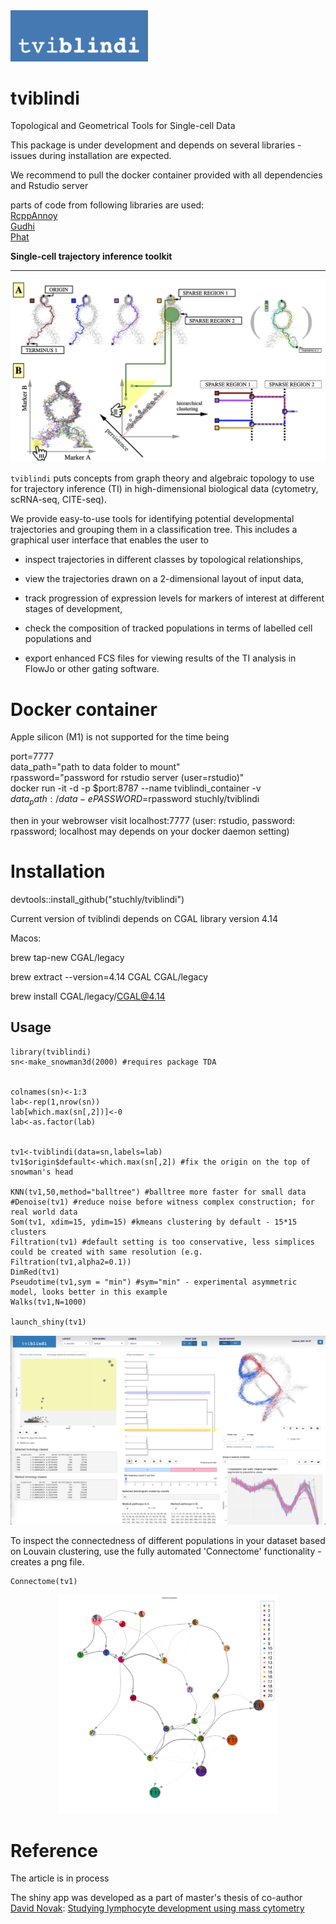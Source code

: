 <img src="vignettes/tviblindi_logo.png" width=220>

# tviblindi
Topological and Geometrical Tools for Single-cell Data

This package is under development and depends on several libraries - issues during installation are expected.

We recommend to pull the docker container provided with all dependencies and Rstudio server

parts of code from following libraries are used:\
[RcppAnnoy](https://cran.r-project.org/web/packages/RcppAnnoy/index.html)\
[Gudhi](https://gudhi.inria.fr)\
[Phat](https://www.sciencedirect.com/science/article/pii/S0747717116300098)

**Single-cell trajectory inference toolkit**

- - - - -

<kbd>
  <img src="vignettes/tviblindi_workflow.png">
</kbd>



`tviblindi` puts concepts from graph theory and algebraic topology to use for trajectory inference (TI) in high-dimensional biological data (cytometry, scRNA-seq, CITE-seq).

We provide easy-to-use tools for identifying potential developmental trajectories and grouping them in a classification tree.
This includes a graphical user interface that enables the user to

* inspect trajectories in different classes by topological relationships,

* view the trajectories drawn on a 2-dimensional layout of input data,

* track progression of expression levels for markers of interest at different stages of development,

* check the composition of tracked populations in terms of labelled cell populations and

* export enhanced FCS files for viewing results of the TI analysis in FlowJo or other gating software.

# Docker container
Apple silicon (M1) is not supported for the time being

port=7777\
data_path="path to data folder to mount"\
rpassword="password for rstudio server (user=rstudio)"\
docker run -it -d -p $port:8787 --name tviblindi_container -v $data_path:/data -e PASSWORD=$rpassword stuchly/tviblindi

then in your webrowser visit localhost:7777 (user: rstudio, password: rpassword; localhost may depends on your docker daemon setting)


# Installation 
devtools::install_github("stuchly/tviblindi")

Current version of tviblindi depends on CGAL library version 4.14

Macos:

brew tap-new CGAL/legacy   

brew extract --version=4.14 CGAL CGAL/legacy

brew install CGAL/legacy/CGAL@4.14  



## Usage


```
library(tviblindi)
sn<-make_snowman3d(2000) #requires package TDA


colnames(sn)<-1:3
lab<-rep(1,nrow(sn))
lab[which.max(sn[,2])]<-0
lab<-as.factor(lab)


tv1<-tviblindi(data=sn,labels=lab)
tv1$origin$default<-which.max(sn[,2]) #fix the origin on the top of snowman's head

KNN(tv1,50,method="balltree") #balltree more faster for small data
#Denoise(tv1) #reduce noise before witness complex construction; for real world data 
Som(tv1, xdim=15, ydim=15) #kmeans clustering by default - 15*15 clusters
Filtration(tv1) #default setting is too conservative, less simplices could be created with same resolution (e.g. Filtration(tv1,alpha2=0.1))
DimRed(tv1)
Pseudotime(tv1,sym = "min") #sym="min" - experimental asymmetric model, looks better in this example
Walks(tv1,N=1000)

launch_shiny(tv1)
```


<kbd>
  <img src="vignettes/tviblindi_gui.png">
</kbd>

To inspect the connectedness of different populations in your dataset based on Louvain clustering, use the fully automated 'Connectome' functionality - creates a png file.

```
Connectome(tv1)
```

<center>
<kbd>
  <img src="vignettes/connectome.png" width=350>
</kbd>
</center>



# Reference
The article is in process

The shiny app was developed as a part of master's thesis of co-author [David Novak](https://github.com/davnovak):  [Studying lymphocyte development using mass cytometry](https://dspace.cuni.cz/handle/20.500.11956/119793?locale-attribute=en)
